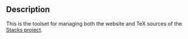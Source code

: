 Description
-----------
This is the toolset for managing both the website and TeX sources of the [Stacks project](http://automorphic.math.columbia.edu).
